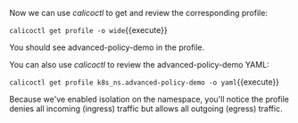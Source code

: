 Now we can use *calicoctl* to get and review the corresponding profile:

`
calicoctl get profile -o wide
`{{execute}}

You should see advanced-policy-demo in the profile.

You can also use *calicoctl* to review the advanced-policy-demo YAML:

`
calicoctl get profile k8s_ns.advanced-policy-demo -o yaml
`{{execute}}

Because we've enabled isolation on the namespace, you'll notice the profile denies all incoming (ingress) traffic but allows all outgoing (egress) traffic.